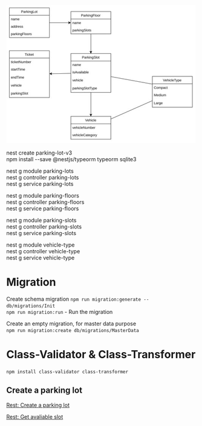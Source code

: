 ![ER](./assets/ER.jpg)

nest create parking-lot-v3  
npm install --save @nestjs/typeorm typeorm sqlite3

nest g module parking-lots  
nest g controller parking-lots  
nest g service parking-lots

nest g module parking-floors  
nest g controller parking-floors  
nest g service parking-floors

nest g module parking-slots  
nest g controller parking-slots  
nest g service parking-slots

nest g module vehicle-type  
nest g controller vehicle-type  
nest g service vehicle-type

# Migration

Create schema migration
`npm run migration:generate -- db/migrations/Init`  
`npm run migration:run` - Run the migration

Create an empty migration, for master data purpose  
`npm run migration:create db/migrations/MasterData`

# Class-Validator & Class-Transformer

`npm install class-validator class-transformer`

## Create a parking lot

[Rest: Create a parking lot](./src/parking-lots/_rest.parking-lots.http)

[Rest: Get avaliable slot](./src/parking-slots/_rest.parking-slots.http)
